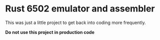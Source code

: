 # Rust 6502 emulator and assembler

This was just a little project to get back into coding more frequently.

**Do not use this project in production code**